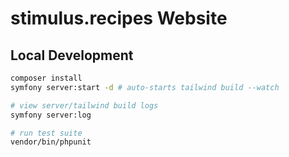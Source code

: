 # stimulus.recipes Website

## Local Development

```bash
composer install
symfony server:start -d # auto-starts tailwind build --watch

# view server/tailwind build logs
symfony server:log

# run test suite
vendor/bin/phpunit
```
